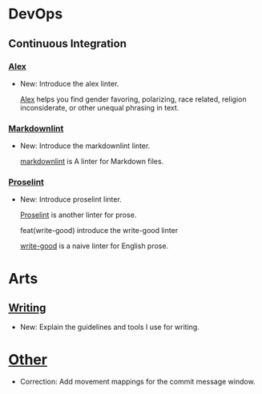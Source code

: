 # DevOps

## Continuous Integration

### [Alex](alex.md)

* New: Introduce the alex linter.

    [Alex](alex.md) helps you find gender favoring,
    polarizing, race related, religion inconsiderate, or other unequal phrasing
    in
    text.

### [Markdownlint](markdownlint.md)

* New: Introduce the markdownlint linter.

    [markdownlint](markdownlint.md) is A linter for Markdown files.

### [Proselint](proselint.md)

* New: Introduce proselint linter.

    [Proselint](https://github.com/amperser/proselint/) is another linter
    for prose.
    
    feat(write-good) introduce the write-good linter
    
    [write-good](https://github.com/btford/write-good) is a naive linter for
    English
    prose.

# Arts

## [Writing](writing.md)

* New: Explain the guidelines and tools I use for writing.

# [Other](Vim.md)

* Correction: Add movement mappings for the commit message window.